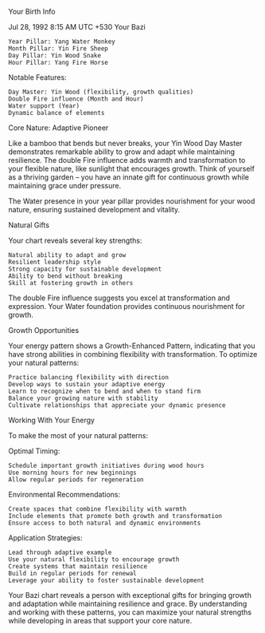Your Birth Info

Jul 28, 1992 8:15 AM UTC +530
Your Bazi

    Year Pillar: Yang Water Monkey
    Month Pillar: Yin Fire Sheep
    Day Pillar: Yin Wood Snake
    Hour Pillar: Yang Fire Horse

Notable Features:

    Day Master: Yin Wood (flexibility, growth qualities)
    Double Fire influence (Month and Hour)
    Water support (Year)
    Dynamic balance of elements

Core Nature: Adaptive Pioneer

Like a bamboo that bends but never breaks, your Yin Wood Day Master demonstrates remarkable ability to grow and adapt while maintaining resilience. The double Fire influence adds warmth and transformation to your flexible nature, like sunlight that encourages growth. Think of yourself as a thriving garden – you have an innate gift for continuous growth while maintaining grace under pressure.

The Water presence in your year pillar provides nourishment for your wood nature, ensuring sustained development and vitality.

Natural Gifts

Your chart reveals several key strengths:

    Natural ability to adapt and grow
    Resilient leadership style
    Strong capacity for sustainable development
    Ability to bend without breaking
    Skill at fostering growth in others

The double Fire influence suggests you excel at transformation and expression. Your Water foundation provides continuous nourishment for growth.

Growth Opportunities

Your energy pattern shows a Growth-Enhanced Pattern, indicating that you have strong abilities in combining flexibility with transformation. To optimize your natural patterns:

    Practice balancing flexibility with direction
    Develop ways to sustain your adaptive energy
    Learn to recognize when to bend and when to stand firm
    Balance your growing nature with stability
    Cultivate relationships that appreciate your dynamic presence

Working With Your Energy

To make the most of your natural patterns:

Optimal Timing:

    Schedule important growth initiatives during wood hours
    Use morning hours for new beginnings
    Allow regular periods for regeneration

Environmental Recommendations:

    Create spaces that combine flexibility with warmth
    Include elements that promote both growth and transformation
    Ensure access to both natural and dynamic environments

Application Strategies:

    Lead through adaptive example
    Use your natural flexibility to encourage growth
    Create systems that maintain resilience
    Build in regular periods for renewal
    Leverage your ability to foster sustainable development

Your Bazi chart reveals a person with exceptional gifts for bringing growth and adaptation while maintaining resilience and grace. By understanding and working with these patterns, you can maximize your natural strengths while developing in areas that support your core nature.
